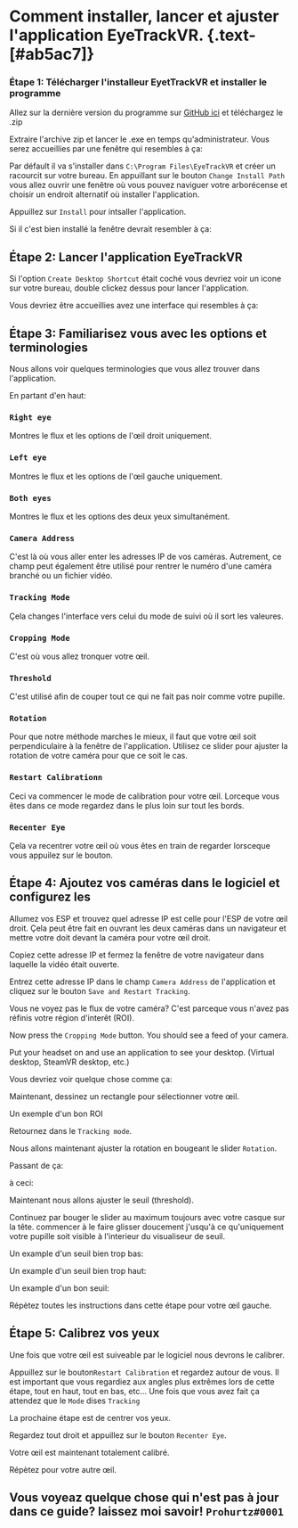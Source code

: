 <script setup>
import Alerts from '../../vue/alerts/Alerts.vue'
import CheckList from '../../vue/CheckBoxList.vue'
import ImageCard from '../../vue/images/ImageComponent.vue'
import { image_settings } from '../../static/image_settings'
import { alerts } from '../../static/alerts'
import { Requirements } from '../../static/app_build_requirements'
</script>

# Comment installer, lancer et ajuster l'application EyeTrackVR. {.text-[#ab5ac7]}

### Étape 1: Télécharger l'installeur EyetTrackVR et installer le programme

Allez sur la dernière version du programme sur [GitHub ici](https://github.com/RedHawk989/EyeTrackVR-Installer/releases/latest) et téléchargez le .zip

Extraire l'archive zip et lancer le .exe en temps qu'administrateur.
Vous serez accueillies par une fenêtre qui resembles à ça:
<ImageCard :options="image_settings.eyetrack_vr_guide_one"/>

Par défault il va s'installer dans `C:\Program Files\EyeTrackVR` et créer un racourcit sur votre bureau.
En appuillant sur le bouton `Change Install Path` vous allez ouvrir une fenêtre où vous pouvez naviguer votre arborécense et choisir un endroit alternatif où installer l'application.

Appuillez sur `Install` pour intsaller l'application.
<Alerts :options="alerts.eyetrack_vr_guide_one">
    <template v-slot:content>
        <p>
           L'intsalleur peut également être utilisé pour mettre à jour l'application, vous aurez juste à refaire le processus d'instalation.
        </p>
    </template>
</Alerts>

Si il c'est bien installé la fenêtre devrait resembler à ça:
<ImageCard :options="image_settings.eyetrack_vr_guide_two"/>

## Étape 2: Lancer l'application EyeTrackVR

Si l'option `Create Desktop Shortcut` était coché vous devriez voir un icone sur votre bureau, double clickez dessus pour lancer l'application.

Vous devriez être accueillies avez une interface qui resembles à ça:
<ImageCard :options="image_settings.eyetrack_vr_guide_three"/>

## Étape 3: Familiarisez vous avec les options et terminologies

Nous allons voir quelques terminologies que vous allez trouver dans l'application.

En partant d'en haut:

### `Right eye`

Montres le flux et les options de l'œil droit uniquement.

### `Left eye`

Montres le flux et les options de l'œil gauche uniquement.

### `Both eyes`

Montres le flux et les options des deux yeux simultanément.

### `Camera Address`

C'est là où vous aller enter les adresses IP de vos caméras.
Autrement, ce champ peut également être utilisé pour rentrer le numéro d'une caméra branché ou un fichier vidéo.

### `Tracking Mode`

Çela changes l'interface vers celui du mode de suivi où il sort les valeures.

### `Cropping Mode`

C'est où vous allez tronquer votre œil.

### `Threshold`

C'est utilisé afin de couper tout ce qui ne fait pas noir comme votre pupille.

### `Rotation`

Pour que notre méthode marches le mieux, il faut que votre œil soit perpendiculaire à la fenêtre de l'application.
Utilisez ce slider pour ajuster la rotation de votre caméra pour que ce soit le cas.

### `Restart Calibrationn`

Ceci va commencer le mode de calibration pour votre œil. Lorceque vous êtes dans ce mode regardez dans le plus loin sur tout les bords.

### `Recenter Eye`

Çela va recentrer votre œil où vous êtes en train de regarder lorsceque vous appuilez sur le bouton.

## Étape 4: Ajoutez vos caméras dans le logiciel et configurez les

Allumez vos ESP et trouvez quel adresse IP est celle pour l'ESP de votre œil droit. Çela peut être fait en ouvrant les deux caméras dans un navigateur et mettre votre doit devant la caméra pour votre œil droit.

Copiez cette adresse IP et fermez la fenêtre de votre navigateur dans laquelle la vidéo était ouverte.

Entrez cette adresse IP dans le champ `Camera Address` de l'application et cliquez sur le bouton `Save and Restart Tracking`.

Vous ne voyez pas le flux de votre caméra? C'est parceque vous n'avez pas réfinis votre région d'interêt (ROI).
<ImageCard :options="image_settings.eyetrack_vr_guide_four"/>

Now press the `Cropping Mode` button.
You should see a feed of your camera.

Put your headset on and use an application to see your desktop. (Virtual desktop, SteamVR desktop, etc.)

Vous devriez voir quelque chose comme ça:
<ImageCard :options="image_settings.eyetrack_vr_guide_five"/>

Maintenant, dessinez un rectangle pour sélectionner votre œil.

Un exemple d'un bon ROI
<ImageCard :options="image_settings.eyetrack_vr_guide_six"/>

Retournez dans le `Tracking mode`.

Nous allons maintenant ajuster la rotation en bougeant le slider `Rotation`.

Passant de ça:
<ImageCard :options="image_settings.eyetrack_vr_guide_seven"/>

à ceci:
<ImageCard :options="image_settings.eyetrack_vr_guide_eight"/>

Maintenant nous allons ajuster le seuil (threshold).

Continuez par bouger le slider au maximum toujours avec votre casque sur la tête. 
commencer à le faire glisser doucement j'usqu'à ce qu'uniquement votre pupille soit visible à l'interieur du visualiseur de seuil.

Un example d'un seuil bien trop bas:
<ImageCard :options="image_settings.eyetrack_vr_guide_nine"/>

Un example d'un seuil bien trop haut:
<ImageCard :options="image_settings.eyetrack_vr_guide_ten"/>

Un example d'un bon seuil:
<ImageCard :options="image_settings.eyetrack_vr_guide_eleven"/>

Répètez toutes les instructions dans cette étape pour votre œil gauche.

## Étape 5: Calibrez vos yeux

Une fois que votre œil est suiveable par le logiciel nous devrons le calibrer.

Appuillez sur le bouton`Restart Calibration` et regardez autour de vous.
Il est important que vous regardiez aux angles plus extrêmes lors de cette étape, tout en haut, tout en bas, etc...
Une fois que vous avez fait ça attendez que le `Mode` dises `Tracking`

La prochaine étape est de centrer vos yeux.

Regardez tout droit et appuillez sur le bouton `Recenter Eye`.

Votre œil est maintenant totalement calibré.

Répètez pour votre autre œil.

<Alerts :options="alerts.eyetrack_vr_guide_two">
    <template v-slot:content>
        <p>
           Pour mieux centrer vos deux yeux il est conseiller de cliquer sur le bouton 'Recenter Eye' pour chaque œil sans bouger vos yeux.
        </p>
    </template>
</Alerts>

## Vous voyeaz quelque chose qui n'est pas à jour dans ce guide? laissez moi savoir! `Prohurtz#0001`
